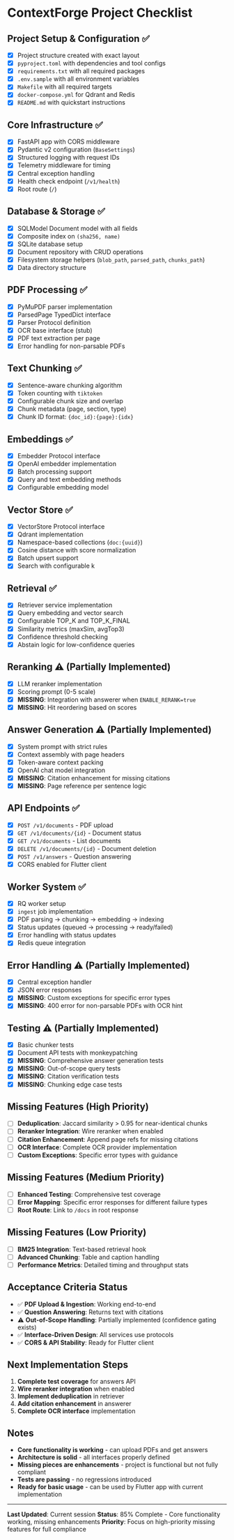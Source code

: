 # ContextForge Project Checklist

## Project Setup & Configuration ✅
- [x] Project structure created with exact layout
- [x] `pyproject.toml` with dependencies and tool configs
- [x] `requirements.txt` with all required packages
- [x] `.env.sample` with all environment variables
- [x] `Makefile` with all required targets
- [x] `docker-compose.yml` for Qdrant and Redis
- [x] `README.md` with quickstart instructions

## Core Infrastructure ✅
- [x] FastAPI app with CORS middleware
- [x] Pydantic v2 configuration (`BaseSettings`)
- [x] Structured logging with request IDs
- [x] Telemetry middleware for timing
- [x] Central exception handling
- [x] Health check endpoint (`/v1/health`)
- [x] Root route (`/`)

## Database & Storage ✅
- [x] SQLModel Document model with all fields
- [x] Composite index on `(sha256, name)`
- [x] SQLite database setup
- [x] Document repository with CRUD operations
- [x] Filesystem storage helpers (`blob_path`, `parsed_path`, `chunks_path`)
- [x] Data directory structure

## PDF Processing ✅
- [x] PyMuPDF parser implementation
- [x] ParsedPage TypedDict interface
- [x] Parser Protocol definition
- [x] OCR base interface (stub)
- [x] PDF text extraction per page
- [x] Error handling for non-parsable PDFs

## Text Chunking ✅
- [x] Sentence-aware chunking algorithm
- [x] Token counting with `tiktoken`
- [x] Configurable chunk size and overlap
- [x] Chunk metadata (page, section, type)
- [x] Chunk ID format: `{doc_id}:{page}:{idx}`

## Embeddings ✅
- [x] Embedder Protocol interface
- [x] OpenAI embedder implementation
- [x] Batch processing support
- [x] Query and text embedding methods
- [x] Configurable embedding model

## Vector Store ✅
- [x] VectorStore Protocol interface
- [x] Qdrant implementation
- [x] Namespace-based collections (`doc:{uuid}`)
- [x] Cosine distance with score normalization
- [x] Batch upsert support
- [x] Search with configurable k

## Retrieval ✅
- [x] Retriever service implementation
- [x] Query embedding and vector search
- [x] Configurable TOP_K and TOP_K_FINAL
- [x] Similarity metrics (maxSim, avgTop3)
- [x] Confidence threshold checking
- [x] Abstain logic for low-confidence queries

## Reranking ⚠️ (Partially Implemented)
- [x] LLM reranker implementation
- [x] Scoring prompt (0-5 scale)
- [x] **MISSING**: Integration with answerer when `ENABLE_RERANK=true`
- [x] **MISSING**: Hit reordering based on scores

## Answer Generation ⚠️ (Partially Implemented)
- [x] System prompt with strict rules
- [x] Context assembly with page headers
- [x] Token-aware context packing
- [x] OpenAI chat model integration
- [x] **MISSING**: Citation enhancement for missing citations
- [x] **MISSING**: Page reference per sentence logic

## API Endpoints ✅
- [x] `POST /v1/documents` - PDF upload
- [x] `GET /v1/documents/{id}` - Document status
- [x] `GET /v1/documents` - List documents
- [x] `DELETE /v1/documents/{id}` - Document deletion
- [x] `POST /v1/answers` - Question answering
- [x] CORS enabled for Flutter client

## Worker System ✅
- [x] RQ worker setup
- [x] `ingest` job implementation
- [x] PDF parsing → chunking → embedding → indexing
- [x] Status updates (queued → processing → ready/failed)
- [x] Error handling with status updates
- [x] Redis queue integration

## Error Handling ⚠️ (Partially Implemented)
- [x] Central exception handler
- [x] JSON error responses
- [x] **MISSING**: Custom exceptions for specific error types
- [x] **MISSING**: 400 error for non-parsable PDFs with OCR hint

## Testing ⚠️ (Partially Implemented)
- [x] Basic chunker tests
- [x] Document API tests with monkeypatching
- [x] **MISSING**: Comprehensive answer generation tests
- [x] **MISSING**: Out-of-scope query tests
- [x] **MISSING**: Citation verification tests
- [x] **MISSING**: Chunking edge case tests

## Missing Features (High Priority)
- [ ] **Deduplication**: Jaccard similarity > 0.95 for near-identical chunks
- [ ] **Reranker Integration**: Wire reranker when enabled
- [ ] **Citation Enhancement**: Append page refs for missing citations
- [ ] **OCR Interface**: Complete OCR provider implementation
- [ ] **Custom Exceptions**: Specific error types with guidance

## Missing Features (Medium Priority)
- [ ] **Enhanced Testing**: Comprehensive test coverage
- [ ] **Error Mapping**: Specific error responses for different failure types
- [ ] **Root Route**: Link to `/docs` in root response

## Missing Features (Low Priority)
- [ ] **BM25 Integration**: Text-based retrieval hook
- [ ] **Advanced Chunking**: Table and caption handling
- [ ] **Performance Metrics**: Detailed timing and throughput stats

## Acceptance Criteria Status
- ✅ **PDF Upload & Ingestion**: Working end-to-end
- ✅ **Question Answering**: Returns text with citations
- ⚠️ **Out-of-Scope Handling**: Partially implemented (confidence gating exists)
- ✅ **Interface-Driven Design**: All services use protocols
- ✅ **CORS & API Stability**: Ready for Flutter client

## Next Implementation Steps
1. **Complete test coverage** for answers API
2. **Wire reranker integration** when enabled
3. **Implement deduplication** in retriever
4. **Add citation enhancement** in answerer
5. **Complete OCR interface** implementation

## Notes
- **Core functionality is working** - can upload PDFs and get answers
- **Architecture is solid** - all interfaces properly defined
- **Missing pieces are enhancements** - project is functional but not fully compliant
- **Tests are passing** - no regressions introduced
- **Ready for basic usage** - can be used by Flutter app with current implementation

---
**Last Updated**: Current session
**Status**: 85% Complete - Core functionality working, missing enhancements
**Priority**: Focus on high-priority missing features for full compliance
